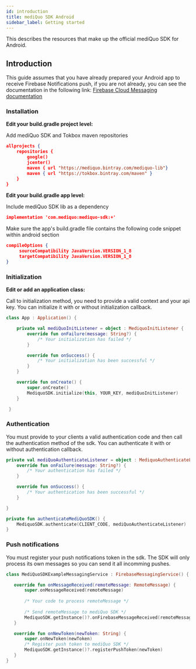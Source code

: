 ```yaml
---
id: introduction
title: mediQuo SDK Android
sidebar_label: Getting started
---
```


This describes the resources that make up the official mediQuo SDK for Android.

## Introduction

This guide assumes that you have already prepared your Android app to receive Firebase Notifications push, if you are not already, you can see the documentation in the following link:
[Firebase Cloud Messaging documentation](https://firebase.google.com/docs/cloud-messaging)

### Installation

**Edit your build.gradle project level:**

Add mediQuo SDK and Tokbox maven repositories

```json
allprojects {
    repositories {
        google()
        jcenter()
        maven { url "https://mediquo.bintray.com/mediquo-lib"}
        maven { url "https://tokbox.bintray.com/maven" }
    }
}
```

**Edit your build.gradle app level:**

Include mediQuo SDK lib as a dependency

```json
implementation 'com.mediquo:mediquo-sdk:+'
```

Make sure the app's build.gradle file contains the following code snippet within android section

```json
compileOptions {
     sourceCompatibility JavaVersion.VERSION_1_8
     targetCompatibility JavaVersion.VERSION_1_8
}
```

### Initialization

**Edit or add an application class:**

Call to initialization method, you need to provide a valid context and your api key.
You can initialize it with or without initialization callback.

```kotlin
class App : Application() {

    private val mediQuoInitListener = object : MediquoInitListener {
        override fun onFailure(message: String?) {
            /* Your initialization has failed */
        }

        override fun onSuccess() {
            /* Your initialization has been successful */
        }
    }

    override fun onCreate() {
        super.onCreate()
        MediquoSDK.initialize(this, YOUR_KEY, mediQuoInitListener)
    }

 }
 ```

### Authentication

You must provide to your clients a valid authentication code and then call the authentication method of the sdk. You can authenticate it with or without authentication callback.


```kotlin
private val mediQuoAuthenticateListener = object : MediquoAuthenticateListener {
    override fun onFailure(message: String?) {
        /* Your authentication has failed */
    }

    override fun onSuccess() {
        /* Your authentication has been successful */
    }

}

private fun authenticateMediQuoSDK() {
    MediquoSDK.authenticate(CLIENT_CODE, mediQuoAuthenticateListener)
}
 ```

### Push notifications

You must register your push notifications token in the sdk.
The SDK will only process its own messages so you can send it all incomming pushes.  

```kotlin
class MediQuoSDKExampleMessagingService : FirebaseMessagingService() {

   override fun onMessageReceived(remoteMessage: RemoteMessage) {
       super.onMessageReceived(remoteMessage)
        
       /* Your code to process remoteMessage */
       
       /* Send remoteMessage to mediQuo SDK */
       MediquoSDK.getInstance()?.onFirebaseMessageReceived(remoteMessage)
   }

   override fun onNewToken(newToken: String) {
       super.onNewToken(newToken)
       /* Register push token to mediQuo SDK */
       MediquoSDK.getInstance()?.registerPushToken(newToken)
   }
}
```

